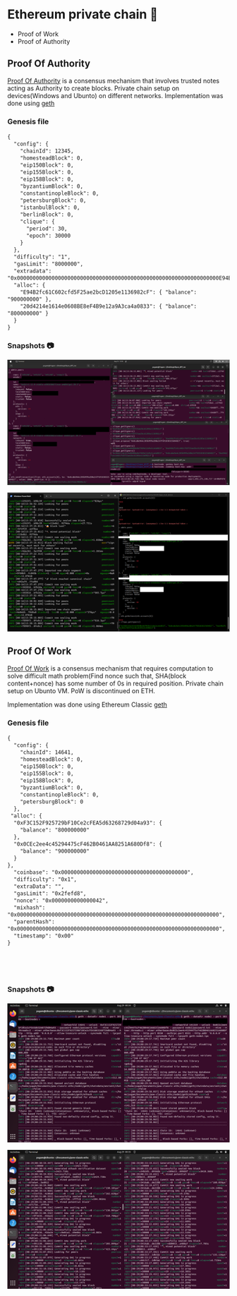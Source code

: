 # Ethereum private chain 🔗

- Proof of Work
- Proof of Authority

## Proof Of Authority
[Proof Of Authority](https://medium.com/coinmonks/proof-of-authority-ac34f1b3a2c2) is a consensus mechanism that involves trusted notes acting as Authority to create blocks.
Private chain setup on devices(Windows and Ubunto) on different networks.
Implementation was done using [geth](https://geth.ethereum.org/docs)

### Genesis file

```
{
  "config": {
    "chainId": 12345,
    "homesteadBlock": 0,
    "eip150Block": 0,
    "eip155Block": 0,
    "eip158Block": 0,
    "byzantiumBlock": 0,
    "constantinopleBlock": 0,
    "petersburgBlock": 0,
    "istanbulBlock": 0,
    "berlinBlock": 0,
    "clique": {
      "period": 30,
      "epoch": 30000
    }
  },
  "difficulty": "1",
  "gasLimit": "8000000",
  "extradata": "0x0000000000000000000000000000000000000000000000000000000000000000E94B2fc61C602cfd5F25ae2bcD1205e1136982cF20d4214e1614e0608BE8eF4B9e12a9A3ca4a0833000000000000000000000000000000000000000000000000000000000000000000000000000000000000000000",
  "alloc": {
    "E94B2fc61C602cfd5F25ae2bcD1205e1136982cF": { "balance": "900000000" },
    "20d4214e1614e0608BE8eF4B9e12a9A3ca4a0833": { "balance": "800000000" }
  }
}

```

###  Snapshots 📷

![poa_ubunto](./snapshots/poa_ubunto.png)

![poa_windows](./snapshots/poa_windows.png)

## Proof Of Work
[Proof Of Work](https://ethereum.org/en/developers/docs/consensus-mechanisms/pow/) is a consensus mechanism that requires computation to solve difficult math problem(Find nonce such that, SHA(block content+nonce) has some number of 0s in required position.
Private chain setup on Ubunto VM.
PoW is discontinued on ETH.
 
Implementation was done using Ethereum Classic [geth](https://github.com/etclabscore/go-ethereum)

### Genesis file

```
{
  "config": {
    "chainId": 14641,
    "homesteadBlock": 0,
    "eip150Block": 0,
    "eip155Block": 0,
    "eip158Block": 0,
    "byzantiumBlock": 0,
    "constantinopleBlock": 0,
    "petersburgBlock": 0
  },
 "alloc": {
  "0xF3C152F925729bF10Ce2cFEA5d63268729d04a93": {
    "balance": "800000000"
  },
  "0x0CEc2ee4c45294475cF462B0461AA8251A680Df8": {
    "balance": "900000000"
  }
},
  "coinbase": "0x0000000000000000000000000000000000000000",
  "difficulty": "0x1",
  "extraData": "",
  "gasLimit": "0x2fefd8",
  "nonce": "0x0000000000000042",
  "mixhash": "0x0000000000000000000000000000000000000000000000000000000000000000",
  "parentHash": "0x0000000000000000000000000000000000000000000000000000000000000000",
  "timestamp": "0x00"
}





```

###  Snapshots 📷

![pow_run](./snapshots/pow_run.png)

![pow_seal](./snapshots/pow_seal.png)
